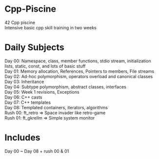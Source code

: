 # Cpp-Piscine
42 Cpp piscine<br/>
Intensive basic cpp skill training in two weeks<br/>

# Daily Subjects
Day 00: Namespace, class, member functions, stdio stream, initialization lists, static, const, and lots of basic stuff<br/>
Day 01: Memory allocation, References, Pointers to members, File streams<br/>
Day 02: Ad-hoc polymorphism, operators overload and canonical classes<br/>
Day 03: Inheritance<br/>
Day 04: Subtype polymorphism, abstract classes, interfaces<br/>
Day 05: Week 1 revisions, Exceptions<br/>
Day 06: C++ casts<br/>
Day 07: C++ templates<br/>
Day 08: Templated containers, iterators, algorithms<br/>
Rush 00: ft_retro => Space invader like retro-game<br/>
Rush 01: ft_gkrellm => Simple system monitor<br/>

# Includes
Day 00 ~ Day 08 + rush 00 & 01<br/>
